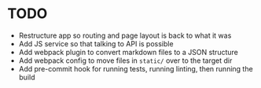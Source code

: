 # TODO
- Restructure app so routing and page layout is back to what it was
- Add JS service so that talking to API is possible
- Add webpack plugin to convert markdown files to a JSON structure
- Add webpack config to move files in `static/` over to the target dir
- Add pre-commit hook for running tests, running linting, then running the build

